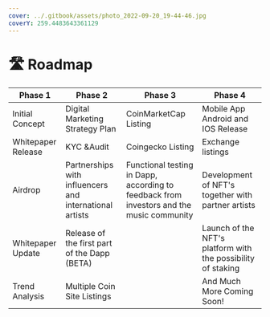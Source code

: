 ```yaml
---
cover: ../.gitbook/assets/photo_2022-09-20_19-44-46.jpg
coverY: 259.4483643361129
---
```


# 🛣 Roadmap

| Phase 1            | Phase 2                                                 | Phase 3                                                                                  | Phase 4                                                      |
| ------------------ | ------------------------------------------------------- | ---------------------------------------------------------------------------------------- | ------------------------------------------------------------ |
| Initial Concept    | Digital Marketing Strategy Plan                         | CoinMarketCap Listing                                                                    | Mobile App Android and IOS Release                           |
| Whitepaper Release | KYC \&Audit                                             | Coingecko Listing                                                                        | Exchange listings                                            |
| Airdrop            | Partnerships with influencers and international artists | Functional testing in Dapp, according to feedback from investors and the music community | Development of NFT's together with partner artists           |
| Whitepaper Update  | Release of the first part of the Dapp (BETA)            |                                                                                          | Launch of the NFT's platform with the possibility of staking |
| Trend Analysis     | Multiple Coin Site Listings                             |                                                                                          | And Much More Coming Soon!                                   |
